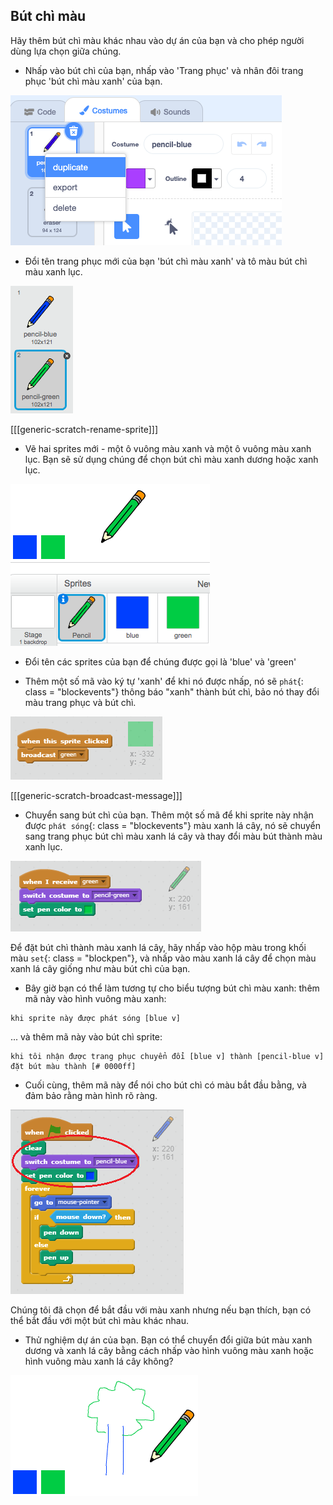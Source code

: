 ## Bút chì màu

Hãy thêm bút chì màu khác nhau vào dự án của bạn và cho phép người dùng lựa chọn giữa chúng.

+ Nhấp vào bút chì của bạn, nhấp vào 'Trang phục' và nhân đôi trang phục 'bút chì màu xanh' của bạn.

![ảnh chụp màn hình](images/paint-blue-duplicate.png)

+ Đổi tên trang phục mới của bạn 'bút chì màu xanh' và tô màu bút chì màu xanh lục.

![ảnh chụp màn hình](images/paint-pencil-green.png)

[[[generic-scratch-rename-sprite]]]

+ Vẽ hai sprites mới - một ô vuông màu xanh và một ô vuông màu xanh lục. Bạn sẽ sử dụng chúng để chọn bút chì màu xanh dương hoặc xanh lục.

![ảnh chụp màn hình](images/paint-selectors.png)

+ Đổi tên các sprites của bạn để chúng được gọi là 'blue' và 'green'

+ Thêm một số mã vào ký tự 'xanh' để khi nó được nhấp, nó sẽ `phát`{: class = "blockevents"} thông báo "xanh" thành bút chì, bảo nó thay đổi màu trang phục và bút chì.

![Phát màu xanh lục](images/paint-broadcast-green.png)

[[[generic-scratch-broadcast-message]]]

+ Chuyển sang bút chì của bạn. Thêm một số mã để khi sprite này nhận được `phát sóng`{: class = "blockevents"} màu xanh lá cây, nó sẽ chuyển sang trang phục bút chì màu xanh lá cây và thay đổi màu bút thành màu xanh lục.

![Phát màu xanh lục](images/broadcast-green.png)

Để đặt bút chì thành màu xanh lá cây, hãy nhấp vào hộp màu trong khối màu `set`{: class = "blockpen"}, và nhấp vào màu xanh lá cây để chọn màu xanh lá cây giống như màu bút chì của bạn.

+ Bây giờ bạn có thể làm tương tự cho biểu tượng bút chì màu xanh: thêm mã này vào hình vuông màu xanh:

```blocks
khi sprite này được phát sóng [blue v]
```

... và thêm mã này vào bút chì sprite:

```blocks
khi tôi nhận được trang phục chuyển đổi [blue v] thành [pencil-blue v] đặt bút màu thành [# 0000ff]
```

+ Cuối cùng, thêm mã này để nói cho bút chì có màu bắt đầu bằng, và đảm bảo rằng màn hình rõ ràng.

![Bắt đầu bút chì](images/start-pencil.png)

Chúng tôi đã chọn để bắt đầu với màu xanh nhưng nếu bạn thích, bạn có thể bắt đầu với một bút chì màu khác nhau.

+ Thử nghiệm dự án của bạn. Bạn có thể chuyển đổi giữa bút màu xanh dương và xanh lá cây bằng cách nhấp vào hình vuông màu xanh hoặc hình vuông màu xanh lá cây không?

![ảnh chụp màn hình](images/paint-pens-test.png)